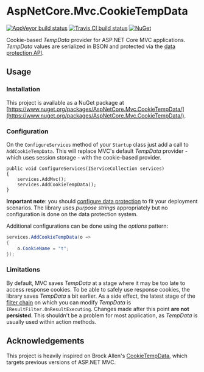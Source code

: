 # AspNetCore.Mvc.CookieTempData

[![AppVeyor build status](https://ci.appveyor.com/api/projects/status/ja28in082k1vll61/branch/dev?svg=true)](https://ci.appveyor.com/project/luisgoncalves/aspnetcore-cookietempdata/branch/dev)
[![Travis CI build status](https://travis-ci.org/luisgoncalves/aspnetcore-cookietempdata.svg?branch=dev)](https://travis-ci.org/luisgoncalves/aspnetcore-cookietempdata)
[![NuGet](https://img.shields.io/nuget/v/AspNetCore.Mvc.CookieTempData.svg?maxAge=3600)](https://www.nuget.org/packages/AspNetCore.Mvc.CookieTempData)

Cookie-based *TempData* provider for ASP.NET Core MVC applications. *TempData* values are serialized in BSON and protected via the [data protection API](https://docs.asp.net/en/latest/security/data-protection/index.html).

## Usage

### Installation

This project is available as a NuGet package at [https://www.nuget.org/packages/AspNetCore.Mvc.CookieTempData/](https://www.nuget.org/packages/AspNetCore.Mvc.CookieTempData/).

### Configuration

On the `ConfigureServices` method of your `Startup` class just add a call to `AddCookieTempData`. This will replace MVC's default *TempData* provider - which uses session storage - with the cookie-based provider.

```chsarp
public void ConfigureServices(IServiceCollection services)
{
    services.AddMvc();
    services.AddCookieTempData();
}
```

**Important note**: you should [configure data protection](https://docs.asp.net/en/latest/security/data-protection/configuration/index.html) to fit your deployment scenarios. The library uses *purpose strings* appropriately but no configuration is done on the data protection system.

Additional configurations can be done using the *options* pattern:

```csharp
services.AddCookieTempData(o => 
{
    o.CookieName = "t";
});
```

### Limitations

By default, MVC saves *TempData* at a stage where it may be too late to access response cookies. To be able to safely use response cookies, the library saves *TempData* a bit earlier. As a side effect, the latest stage of the [filter chain](https://docs.asp.net/en/latest/mvc/controllers/filters.html#how-do-filters-work) on which you can modify *TempData* is `IResultFilter.OnResultExecuting`. Changes made after this point **are not persisted**. This shouldn't be a problem for most application, as *TempData* is usually used within action methods. 

## Acknowledgements

This project is heavily inspired on Brock Allen's [CookieTempData](https://github.com/brockallen/CookieTempData), which targets previous versions of ASP.NET MVC.